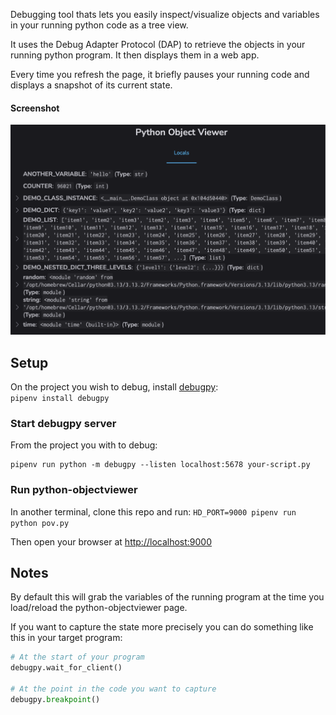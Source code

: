 Debugging tool thats lets you easily inspect/visualize objects and variables in your running python code as a tree view.  

It uses the Debug Adapter Protocol (DAP) to retrieve the objects in your running python program. It then displays them in a web app.  

Every time you refresh the page, it briefly pauses your running code and displays a snapshot of its current state.  



#### Screenshot
![Screenshot](screenshot.png)


## Setup
On the project you wish to debug, install [debugpy](https://github.com/microsoft/debugpy):  
`pipenv install debugpy`



### Start debugpy server
From the project you with to debug:
```
pipenv run python -m debugpy --listen localhost:5678 your-script.py
```

### Run python-objectviewer
In another terminal, clone this repo and run:
`HD_PORT=9000 pipenv run python pov.py`

Then open your browser at [http://localhost:9000](http://localhost:9000)


## Notes
By default this will grab the variables of the running program at the time you load/reload the python-objectviewer page.

If you want to capture the state more precisely you can do something like this in your target program:

```python
# At the start of your program
debugpy.wait_for_client()

# At the point in the code you want to capture
debugpy.breakpoint()
```